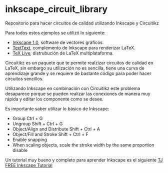 # inkscape_circuit_library
Repositorio para hacer circuitos de calidad utilizando Inkscape y Circuitikz

Para todos estos ejemplos se utilizó lo siguiente:
* [Inkscape 1.0](https://inkscape.org/release/inkscape-1.0/), software de vectores gráficos.
* [TextText](https://textext.github.io/textext/), complemento de Inkscape para renderizar LaTeX.
* [TeX Live](http://mirrors.ibiblio.org/CTAN/systems/texlive/Images/), distrubución de LaTeX multiplataforma.

Circuitikz es un paquete que te permite realzizar circuitos de calidad en LaTeX, sin embargo su utilización no es sencilla,
tiene una curva de aprendizaje grande y se requiere de bastante código para poder hacer circuitos sencillos.

Utilizando Inkscape en combinación con Circuitikz este problema desaparece porque se pueden realizar las conexiones de manera muy rápida
y editar los componente como se desee.

Es importante saber utilizar lo básico de Inkscape:
* Group                             Ctrl + G
* Ungroup                           Shift + Ctrl + G
* Object/Align and Distribute       Shift + Ctrl + A
* Object/Fill and Stroke            Shift + Ctrl + F
* Enable snapping
* When scaling objects, scale the stroke width by the same proportion disable

Un tutorial muy bueno y completo para aprender Inkscape es el siguiente
[TJ FREE Inkscape Tutorial](https://www.youtube.com/watch?v=8f011wdiW7g&list=PLqazFFzUAPc5lOQwDoZ4Dw2YSXtO7lWNv&ab_channel=TJFREE) 
